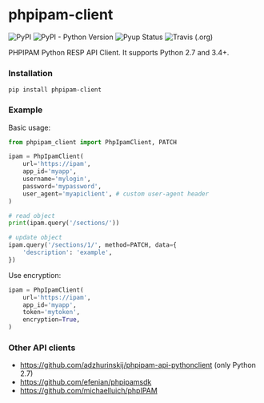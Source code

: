 # phpipam-client
![PyPI](https://img.shields.io/pypi/v/phpipam-client.svg) ![PyPI - Python Version](https://img.shields.io/pypi/pyversions/phpipam-client.svg) ![Pyup Status](https://pyup.io/repos/github/adzhurinskij/phpipam-client/shield.svg) ![Travis (.org)](https://img.shields.io/travis/adzhurinskij/phpipam-client.svg)

PHPIPAM Python RESP API Client. It supports Python 2.7 and 3.4+.

### Installation
```
pip install phpipam-client
```

### Example
Basic usage:
```python
from phpipam_client import PhpIpamClient, PATCH

ipam = PhpIpamClient(
    url='https://ipam',
    app_id='myapp',
    username='mylogin',
    password='mypassword',
    user_agent='myapiclient', # custom user-agent header
)

# read object
print(ipam.query('/sections/'))

# update object
ipam.query('/sections/1/', method=PATCH, data={
    'description': 'example',
})
```
Use encryption:
```python
ipam = PhpIpamClient(
    url='https://ipam',
    app_id='myapp',
    token='mytoken',
    encryption=True,
)
```

### Other API clients
- https://github.com/adzhurinskij/phpipam-api-pythonclient (only Python 2.7)
- https://github.com/efenian/phpipamsdk
- https://github.com/michaelluich/phpIPAM
